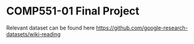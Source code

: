 # COMP551-01 Final Project

Relevant dataset can be found here https://github.com/google-research-datasets/wiki-reading
